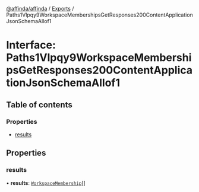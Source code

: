 [@affinda/affinda](../README.md) / [Exports](../modules.md) / Paths1Vlpqy9WorkspaceMembershipsGetResponses200ContentApplicationJsonSchemaAllof1

# Interface: Paths1Vlpqy9WorkspaceMembershipsGetResponses200ContentApplicationJsonSchemaAllof1

## Table of contents

### Properties

- [results](Paths1Vlpqy9WorkspaceMembershipsGetResponses200ContentApplicationJsonSchemaAllof1.md#results)

## Properties

### results

• **results**: [`WorkspaceMembership`](WorkspaceMembership.md)[]
